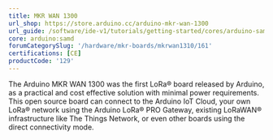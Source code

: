 ```yaml
---
title: MKR WAN 1300
url_shop: https://store.arduino.cc/arduino-mkr-wan-1300
url_guide: /software/ide-v1/tutorials/getting-started/cores/arduino-samd
core: arduino:samd
forumCategorySlug: '/hardware/mkr-boards/mkrwan1310/161'
certifications: [CE]
productCode: '129'
---
```



The Arduino MKR WAN 1300 was the first LoRa® board released by Arduino, as a practical and cost effective solution with minimal power requirements. This open source board can connect to the Arduino IoT Cloud, your own LoRa® network using the Arduino LoRa® PRO Gateway, existing LoRaWAN® infrastructure like The Things Network, or even other boards using the direct connectivity mode.